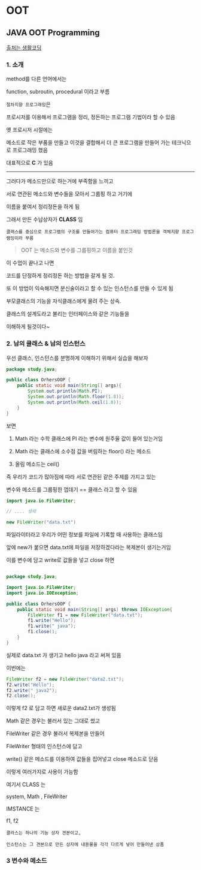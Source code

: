 # OOT

## JAVA OOT Programming

[출처는 생활코딩](https://www.youtube.com/watch?v=uvYWAfZzb8k&list=PLuHgQVnccGMAb-e41kXPSIpmoz1RvHyN4)

### 1. 소개

method를 다른 언어에서는

function, subroutin, procedural 이라고 부름

`절차지향 프로그래밍`은

프로시저를 이용해서 프로그램을 정리, 정돈하는 프로그램 기법이라 할 수 있음

옛 프로시저 시절에는

메소드로 작은 부품을 만들고 이것을 결합해서 더 큰 프로그램을 만들어 가는 테크닉으로 프로그래밍 했음

대표적으로 **C** 가 있음

---

그러다가 메소드만으로 하는거에 부족함을 느끼고

서로 연관된 메소드와 변수들을 모아서 그룹핑 하고 거기에

이름을 붙여서 정리정돈을 하게 됨

그래서 만든 수납상자가 **CLASS** 임

    클래스를 중심으로 프로그램의 구조를 만들어가는 컴퓨터 프로그래밍 방법론을 객체지향 프로그램잉이라 부름

> OOT 는 메소드와 변수를 그룹핑하고 이름을 붙인것

이 수업이 끝나고 나면

코드를 단정하게 정리정돈 하는 방법을 갈게 될 것.

또 이 방법이 익숙해지면 분신술이라고 할 수 있는 인스턴스를 만들 수 있게 됨

부모클래스의 기능을 자식클래스에게 물려 주는 상속.

클래스의 설계도라고 불리는 인터페이스와 같은 기능들을

이해하게 될것이다~

### 2. 남의 클래스 & 남의 인스턴스

우선 클래스, 인스턴스를 분명하게 이해하기 위해서 실습을 해보자

```java
package study.java;

public class OrhersOOP {
    public static void main(String[] args){
        System.out.println(Math.PI);
        System.out.println(Math.floor(1.8));
        System.out.println(Math.ceil(1.8));
    }
}

```

보면

1. Math 라는 수학 클래스에 PI 라는 변수에 원주율 값이 들어 있는거임

2. Math 라는 클래스에 소수점 값을 버림하는 floor() 라는 메소드

3. 올림 메소드는 ceil()

즉 우리가 코드가 많아짐에 따라 서로 연관된 같은 주제를 가지고 있는

변수와 메소드를 그룹핑한 껍데기 == 클래스 라고 할 수 있음

```java
import java.io.FileWriter;

// .... 생략

new FileWriter("data.txt")
```

파일라이터라고 우리가 어떤 정보를 파일에 기록할 때 사용하는 클래스임

앞에 new가 붙으면 data.txt에 파일을 저장하겠다라는 복제본이 생기는거임

이를 변수에 담고 write로 값들을 넣고 close 하면

```java

package study.java;

import java.io.FileWriter;
import java.io.IOException;

public class OrhersOOP {
    public static void main(String[] args) throws IOException{
        FileWriter f1 = new FileWriter("data.txt");
        f1.write("Hello");
        f1.write(" java");
        f1.close();
    }
}
```

실제로 data.txt 가 생기고 hello java 라고 써져 있음

이번에는

```java
FileWriter f2 = new FileWriter("data2.txt");
f2.write("Hello");
f2.write(" java2");
f2.close();
```

이렇게 f2 로 담고 하면 새로운 data2.txt가 생성됨

Math 같은 경우는 불러서 있는 그대로 썼고

FileWriter 같은 경우 불러서 복제본을 만들어

FileWriter 형태의 인스턴스에 담고

write() 같은 메소드를 이용하여 값들을 집어넣고 close 메소드로 닫음

이렇게 여러가지로 사용이 가능함

여기서 CLASS 는

system, Math , FileWriter

IMSTANCE 는

f1, f2

    클라스는 하나의 기능 상자 견본이고,

    인스턴스는 그 견본으로 만든 상자에 내용물을 각각 다르게 넣어 만들어낸 상품

### 3 변수와 메소드
